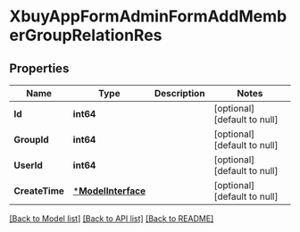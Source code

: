 # XbuyAppFormAdminFormAddMemberGroupRelationRes

## Properties
Name | Type | Description | Notes
------------ | ------------- | ------------- | -------------
**Id** | **int64** |  | [optional] [default to null]
**GroupId** | **int64** |  | [optional] [default to null]
**UserId** | **int64** |  | [optional] [default to null]
**CreateTime** | [***ModelInterface**](interface.md) |  | [optional] [default to null]

[[Back to Model list]](../README.md#documentation-for-models) [[Back to API list]](../README.md#documentation-for-api-endpoints) [[Back to README]](../README.md)

